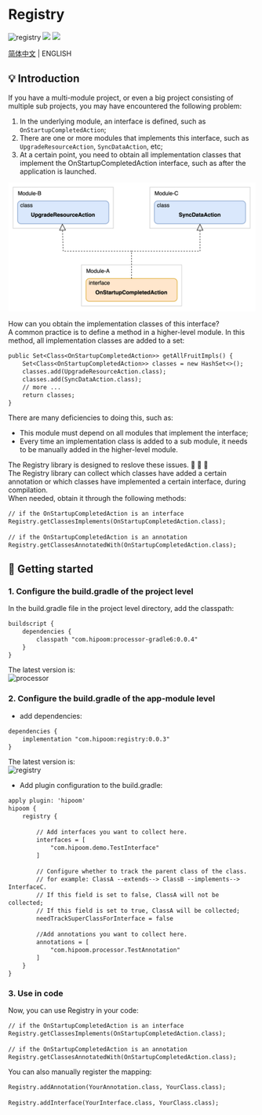 # Registry

![registry](https://img.shields.io/maven-central/v/com.hipoom/registry)    ![](https://img.shields.io/github/last-commit/hipoom/registry?color=blue)     ![](https://img.shields.io/github/license/hipoom/registry)

[简体中文](https://github.com/hipoom/registry/blob/main/README-CN.md) | ENGLISH


## 💡 Introduction
If you have a multi-module project, or even a big project consisting of multiple sub projects, you may have encountered the following problem:
1. In the underlying module, an interface is defined, such as `OnStartupCompletedAction`;
2. There are one or more modules that implements this interface, such as `UpgradeResourceAction`, `SyncDataAction`, etc;
3. At a certain point, you need to obtain all implementation classes that implement the OnStartupCompletedAction interface, such as after the application is launched.

![](./doc-resources/case.jpg)

How can you obtain the implementation classes of this interface?  
A common practice is to define a method in a higher-level module. In this method, all implementation classes are added to a set:  
```
public Set<Class<OnStartupCompletedAction>> getAllFruitImpls() {
    Set<Class<OnStartupCompletedAction>> classes = new HashSet<>();
    classes.add(UpgradeResourceAction.class);
    classes.add(SyncDataAction.class);
    // more ...
    return classes;
}
```

There are many deficiencies to doing this, such as:  
* This module must depend on all modules that implement the interface;
* Every time an implementation class is added to a sub module, it needs to be manually added in the higher-level module.

The Registry library is designed to reslove these issues. 🎉 🎉 🎉  
The Registry library can collect which classes have added a certain annotation or which classes have implemented a certain interface, during compilation.  
When needed, obtain it through the following methods:  
```
// if the OnStartupCompletedAction is an interface
Registry.getClassesImplements(OnStartupCompletedAction.class);

// if the OnStartupCompletedAction is an annotation
Registry.getClassesAnnotatedWith(OnStartupCompletedAction.class);
```


## 🔨 Getting started
### 1. Configure the build.gradle of the project level
In the build.gradle file in the project level directory, add the classpath:
```
buildscript {
    dependencies {
        classpath "com.hipoom:processor-gradle6:0.0.4"
    }
}
```
The latest version is:  
![processor](https://img.shields.io/maven-central/v/com.hipoom/processor-gradle6) 

### 2. Configure the build.gradle of the app-module level
* add dependencies:
```
dependencies {
    implementation "com.hipoom:registry:0.0.3"
}
```
The latest version is:  
![registry](https://img.shields.io/maven-central/v/com.hipoom/registry) 

* Add plugin configuration to the build.gradle:
```
apply plugin: 'hipoom'
hipoom {
    registry {
        
        // Add interfaces you want to collect here.
        interfaces = [
            "com.hipoom.demo.TestInterface"
        ]

        // Configure whether to track the parent class of the class.
        // for example: ClassA --extends--> ClassB --implements--> InterfaceC.
        // If this field is set to false, ClassA will not be collected;
        // If this field is set to true, ClassA will be collected;
        needTrackSuperClassForInterface = false

        //Add annotations you want to collect here.
        annotations = [
            "com.hipoom.processor.TestAnnotation"
        ]
    }
}
```

### 3. Use in code
Now, you can use Registry in your code:
```
// if the OnStartupCompletedAction is an interface
Registry.getClassesImplements(OnStartupCompletedAction.class);

// if the OnStartupCompletedAction is an annotation
Registry.getClassesAnnotatedWith(OnStartupCompletedAction.class);
```

You can also manually register the mapping:
```
Registry.addAnnotation(YourAnnotation.class, YourClass.class);

Registry.addInterface(YourInterface.class, YourClass.class);
```
